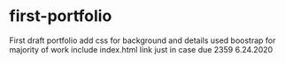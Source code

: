 # first-portfolio
First draft portfolio
add css for background and details
used boostrap for majority of work
include index.html link just in case
due 2359 6.24.2020
